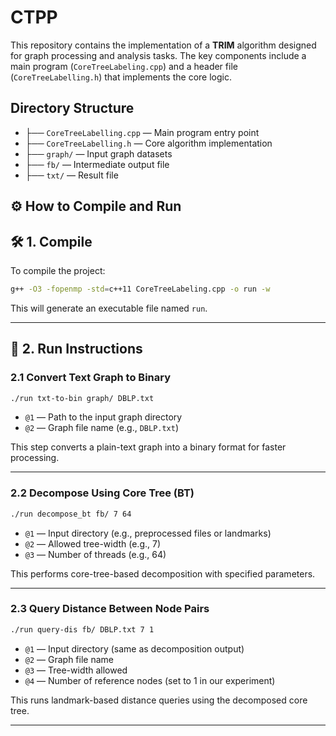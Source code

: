# CTPP
This repository contains the implementation of a **TRIM** algorithm designed for graph processing and analysis tasks. The key components include a main program (`CoreTreeLabeling.cpp`) and a header file (`CoreTreeLabelling.h`) that implements the core logic.

## Directory Structure
- ├── `CoreTreeLabelling.cpp` — Main program entry point  
- ├── `CoreTreeLabelling.h` — Core algorithm implementation  
- ├── `graph/` — Input graph datasets  
- ├── `fb/` — Intermediate output file
- ├── `txt/` — Result file

## ⚙️ How to Compile and Run

## 🛠️ 1. Compile

To compile the project:

```bash
g++ -O3 -fopenmp -std=c++11 CoreTreeLabeling.cpp -o run -w
```

This will generate an executable file named `run`.

---

## 🚀 2. Run Instructions

### 2.1 Convert Text Graph to Binary

```bash
./run txt-to-bin graph/ DBLP.txt
```

- `@1` — Path to the input graph directory  
- `@2` — Graph file name (e.g., `DBLP.txt`)  

This step converts a plain-text graph into a binary format for faster processing.

---

### 2.2 Decompose Using Core Tree (BT)

```bash
./run decompose_bt fb/ 7 64
```

- `@1` — Input directory (e.g., preprocessed files or landmarks)  
- `@2` — Allowed tree-width (e.g., 7)  
- `@3` — Number of threads (e.g., 64)

This performs core-tree-based decomposition with specified parameters.

---

### 2.3 Query Distance Between Node Pairs

```bash
./run query-dis fb/ DBLP.txt 7 1
```

- `@1` — Input directory (same as decomposition output)  
- `@2` — Graph file name  
- `@3` — Tree-width allowed  
- `@4` — Number of reference nodes (set to 1 in our experiment)

This runs landmark-based distance queries using the decomposed core tree.

---

